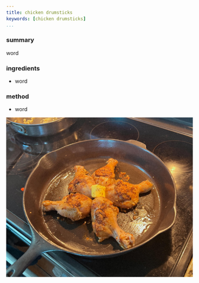 ```yaml
---
title: chicken drumsticks
keywords: [chicken drumsticks]
...
```


### summary
word

### ingredients
- word

### method
- word

![](img/1.jpg)
